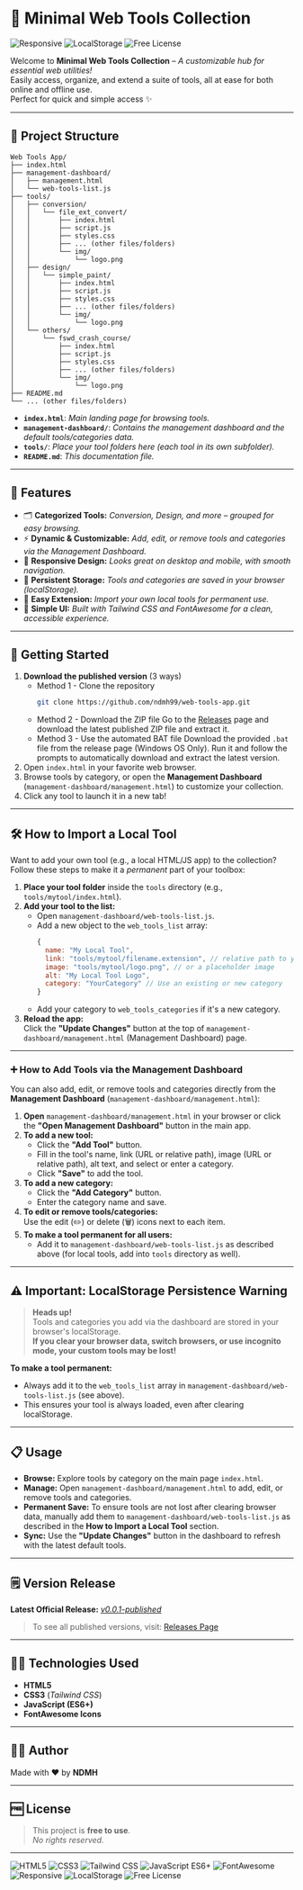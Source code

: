 # 🚀 **Minimal Web Tools Collection**

<!-- Badges / Tags -->
<p align="left">
  <img src="https://img.shields.io/badge/Responsive-Yes-44cc11" alt="Responsive" />
  <img src="https://img.shields.io/badge/LocalStorage-Persistent-ff9800" alt="LocalStorage" />
  <img src="https://img.shields.io/badge/License-Free-29b6f6" alt="Free License" />
</p>

Welcome to **Minimal Web Tools Collection** – *A customizable hub for essential web utilities!*  
Easily access, organize, and extend a suite of tools, all at ease for both online and offline use.  
Perfect for quick and simple access ✨

---

## 📁 **Project Structure**

```text
Web Tools App/
├── index.html
├── management-dashboard/
│   ├── management.html
│   └── web-tools-list.js
├── tools/
│   ├── conversion/
│   │   └── file_ext_convert/
│   │       ├── index.html
│   │       ├── script.js
│   │       ├── styles.css
│   │       ├── ... (other files/folders)
│   │       └── img/
│   │           └── logo.png
│   ├── design/
│   │   └── simple_paint/
│   │       ├── index.html
│   │       ├── script.js
│   │       ├── styles.css
│   │       ├── ... (other files/folders)
│   │       └── img/
│   │           └── logo.png
│   └── others/
│       └── fswd_crash_course/
│           ├── index.html
│           ├── script.js
│           ├── styles.css
│           ├── ... (other files/folders)
│           └── img/
│               └── logo.png
├── README.md
└── ... (other files/folders)
```

- **`index.html`**: *Main landing page for browsing tools.*
- **`management-dashboard/`**: *Contains the management dashboard and the default tools/categories data.*
- **`tools/`**: *Place your tool folders here (each tool in its own subfolder).*
- **`README.md`**: *This documentation file.*

---

## 🌟 **Features**

- 🗂️ **Categorized Tools:** *Conversion, Design, and more – grouped for easy browsing.*
- ⚡ **Dynamic & Customizable:** *Add, edit, or remove tools and categories via the Management Dashboard.*
- 📱 **Responsive Design:** *Looks great on desktop and mobile, with smooth navigation.*
- 💾 **Persistent Storage:** *Tools and categories are saved in your browser (localStorage).*
- 🧩 **Easy Extension:** *Import your own local tools for permanent use.*
- 🎨 **Simple UI:** *Built with Tailwind CSS and FontAwesome for a clean, accessible experience.*

---

## 🚦 **Getting Started**

1. **Download the published version** (3 ways) 
   - Method 1 - Clone the repository
      ```sh
      git clone https://github.com/ndmh99/web-tools-app.git
      ```
   - Method 2 - Download the ZIP file
      Go to the [Releases](https://github.com/ndmh99/web-tools-app/releases) page and download the latest published ZIP file and extract it.
   - Method 3 - Use the automated BAT file
      Download the provided `.bat` file from the release page (Windows OS Only). Run it and follow the prompts to automatically download and extract the latest version.
2. Open `index.html` in your favorite web browser.
3. Browse tools by category, or open the **Management Dashboard** (`management-dashboard/management.html`) to customize your collection.
4. Click any tool to launch it in a new tab!

---

## 🛠️ **How to Import a Local Tool**

Want to add your own tool (e.g., a local HTML/JS app) to the collection?  
Follow these steps to make it a *permanent* part of your toolbox:

1. **Place your tool folder** inside the `tools` directory (e.g., `tools/mytool/index.html`).
2. **Add your tool to the list:**
   - Open `management-dashboard/web-tools-list.js`.
   - Add a new object to the `web_tools_list` array:
     ```js
     {
       name: "My Local Tool",
       link: "tools/mytool/filename.extension", // relative path to your tool
       image: "tools/mytool/logo.png", // or a placeholder image
       alt: "My Local Tool Logo",
       category: "YourCategory" // Use an existing or new category
     }
     ```
   - Add your category to `web_tools_categories` if it's a new category.
3. **Reload the app:**  
   Click the **"Update Changes"** button at the top of `management-dashboard/management.html` (Management Dashboard) page.

---

### ➕ **How to Add Tools via the Management Dashboard**

You can also add, edit, or remove tools and categories directly from the **Management Dashboard** (`management-dashboard/management.html`):

1. **Open** `management-dashboard/management.html` in your browser or click the **"Open Management Dashboard"** button in the main app.
2. **To add a new tool:**
   - Click the **"Add Tool"** button.
   - Fill in the tool's name, link (URL or relative path), image (URL or relative path), alt text, and select or enter a category.
   - Click **"Save"** to add the tool.
3. **To add a new category:**
   - Click the **"Add Category"** button.
   - Enter the category name and save.
4. **To edit or remove tools/categories:**  
   Use the edit (✏️) or delete (🗑️) icons next to each item.
5. **To make a tool permanent for all users:**  
   - Add it to `management-dashboard/web-tools-list.js` as described above (for local tools, add into `tools` directory as well).

---

## ⚠️ **Important: LocalStorage Persistence Warning**

> **Heads up!**  
> Tools and categories you add via the dashboard are stored in your browser's localStorage.  
> **If you clear your browser data, switch browsers, or use incognito mode, your custom tools may be lost!**

**To make a tool permanent:**  
- Always add it to the `web_tools_list` array in `management-dashboard/web-tools-list.js` (see above).
- This ensures your tool is always loaded, even after clearing localStorage.

---

## 📋 **Usage**

- **Browse:** Explore tools by category on the main page `index.html`.
- **Manage:** Open `management-dashboard/management.html` to add, edit, or remove tools and categories.
- **Permanent Save:** To ensure tools are not lost after clearing browser data, manually add them to `management-dashboard/web-tools-list.js` as described in the **How to Import a Local Tool** section.
- **Sync:** Use the **"Update Changes"** button in the dashboard to refresh with the latest default tools.

---

## 🗒️ **Version Release**
__Latest Official Release:__ [<u>_v0.0.1-published_</u>](https://github.com/ndmh99/Web-Tools-App/releases/tag/v0.0.1-published)
> To see all published versions, visit: [Releases Page](https://github.com/ndmh99/web-tools-app/releases)
---

## 🧑‍💻 **Technologies Used**

- **HTML5**
- **CSS3** (*Tailwind CSS*)
- **JavaScript (ES6+)**
- **FontAwesome Icons**

---

## 👨‍🎨 **Author**

Made with ❤️ by **NDMH**

---

## 🆓 **License**

> This project is **free to use**.  
> *No rights reserved.*

---

<!-- Badges / Tags (footer) -->
<p align="left">
  <img src="https://img.shields.io/badge/HTML5-E34F26?logo=html5&logoColor=white" alt="HTML5" />
  <img src="https://img.shields.io/badge/CSS3-1572B6?logo=css3&logoColor=white" alt="CSS3" />
  <img src="https://img.shields.io/badge/Tailwind_CSS-38B2AC?logo=tailwind-css&logoColor=white" alt="Tailwind CSS" />
  <img src="https://img.shields.io/badge/JavaScript-ES6+-F7DF1E?logo=javascript&logoColor=black" alt="JavaScript ES6+" />
  <img src="https://img.shields.io/badge/FontAwesome-528DD7?logo=fontawesome&logoColor=white" alt="FontAwesome" />
  <img src="https://img.shields.io/badge/Responsive-Yes-44cc11" alt="Responsive" />
  <img src="https://img.shields.io/badge/LocalStorage-Persistent-ff9800" alt="LocalStorage" />
  <img src="https://img.shields.io/badge/License-Free-29b6f6" alt="Free License" />
</p>
